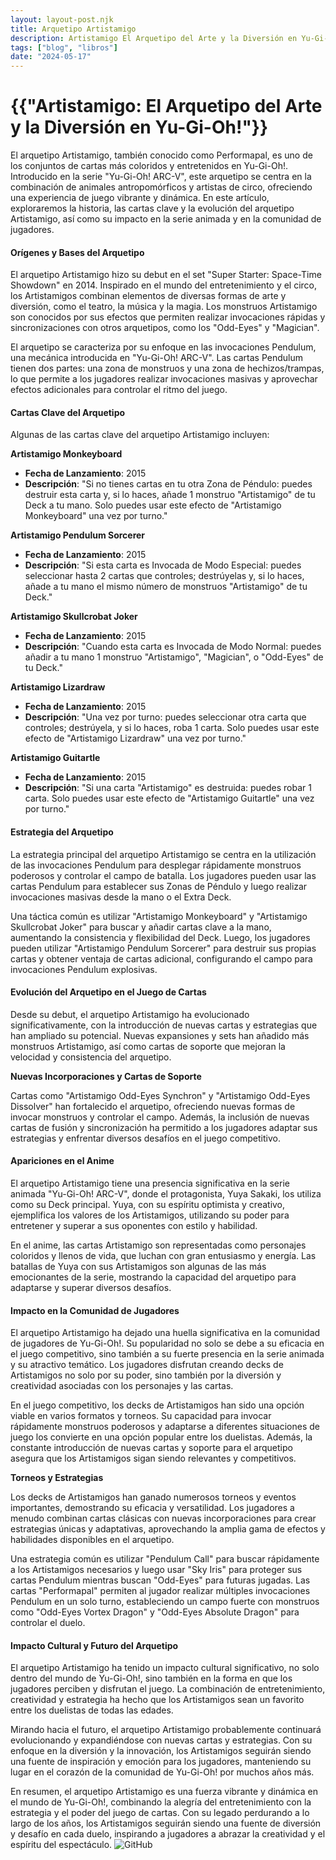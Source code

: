 ```yaml
---
layout: layout-post.njk
title: Arquetipo Artistamigo
description: Artistamigo El Arquetipo del Arte y la Diversión en Yu-Gi-Oh!
tags: ["blog", "libros"]
date: "2024-05-17"
---
```


# {{"Artistamigo: El Arquetipo del Arte y la Diversión en Yu-Gi-Oh!"}}

El arquetipo Artistamigo, también conocido como Performapal, es uno de los conjuntos de cartas más coloridos y entretenidos en Yu-Gi-Oh!. Introducido en la serie "Yu-Gi-Oh! ARC-V", este arquetipo se centra en la combinación de animales antropomórficos y artistas de circo, ofreciendo una experiencia de juego vibrante y dinámica. En este artículo, exploraremos la historia, las cartas clave y la evolución del arquetipo Artistamigo, así como su impacto en la serie animada y en la comunidad de jugadores.

#### Orígenes y Bases del Arquetipo

El arquetipo Artistamigo hizo su debut en el set "Super Starter: Space-Time Showdown" en 2014. Inspirado en el mundo del entretenimiento y el circo, los Artistamigos combinan elementos de diversas formas de arte y diversión, como el teatro, la música y la magia. Los monstruos Artistamigo son conocidos por sus efectos que permiten realizar invocaciones rápidas y sincronizaciones con otros arquetipos, como los "Odd-Eyes" y "Magician".

El arquetipo se caracteriza por su enfoque en las invocaciones Pendulum, una mecánica introducida en "Yu-Gi-Oh! ARC-V". Las cartas Pendulum tienen dos partes: una zona de monstruos y una zona de hechizos/trampas, lo que permite a los jugadores realizar invocaciones masivas y aprovechar efectos adicionales para controlar el ritmo del juego.

#### Cartas Clave del Arquetipo

Algunas de las cartas clave del arquetipo Artistamigo incluyen:

**Artistamigo Monkeyboard**
- **Fecha de Lanzamiento**: 2015
- **Descripción**: "Si no tienes cartas en tu otra Zona de Péndulo: puedes destruir esta carta y, si lo haces, añade 1 monstruo "Artistamigo" de tu Deck a tu mano. Solo puedes usar este efecto de "Artistamigo Monkeyboard" una vez por turno."

**Artistamigo Pendulum Sorcerer**
- **Fecha de Lanzamiento**: 2015
- **Descripción**: "Si esta carta es Invocada de Modo Especial: puedes seleccionar hasta 2 cartas que controles; destrúyelas y, si lo haces, añade a tu mano el mismo número de monstruos "Artistamigo" de tu Deck."

**Artistamigo Skullcrobat Joker**
- **Fecha de Lanzamiento**: 2015
- **Descripción**: "Cuando esta carta es Invocada de Modo Normal: puedes añadir a tu mano 1 monstruo "Artistamigo", "Magician", o "Odd-Eyes" de tu Deck."

**Artistamigo Lizardraw**
- **Fecha de Lanzamiento**: 2015
- **Descripción**: "Una vez por turno: puedes seleccionar otra carta que controles; destrúyela, y si lo haces, roba 1 carta. Solo puedes usar este efecto de "Artistamigo Lizardraw" una vez por turno."

**Artistamigo Guitartle**
- **Fecha de Lanzamiento**: 2015
- **Descripción**: "Si una carta "Artistamigo" es destruida: puedes robar 1 carta. Solo puedes usar este efecto de "Artistamigo Guitartle" una vez por turno."

#### Estrategia del Arquetipo

La estrategia principal del arquetipo Artistamigo se centra en la utilización de las invocaciones Pendulum para desplegar rápidamente monstruos poderosos y controlar el campo de batalla. Los jugadores pueden usar las cartas Pendulum para establecer sus Zonas de Péndulo y luego realizar invocaciones masivas desde la mano o el Extra Deck.

Una táctica común es utilizar "Artistamigo Monkeyboard" y "Artistamigo Skullcrobat Joker" para buscar y añadir cartas clave a la mano, aumentando la consistencia y flexibilidad del Deck. Luego, los jugadores pueden utilizar "Artistamigo Pendulum Sorcerer" para destruir sus propias cartas y obtener ventaja de cartas adicional, configurando el campo para invocaciones Pendulum explosivas.

#### Evolución del Arquetipo en el Juego de Cartas

Desde su debut, el arquetipo Artistamigo ha evolucionado significativamente, con la introducción de nuevas cartas y estrategias que han ampliado su potencial. Nuevas expansiones y sets han añadido más monstruos Artistamigo, así como cartas de soporte que mejoran la velocidad y consistencia del arquetipo.

**Nuevas Incorporaciones y Cartas de Soporte**

Cartas como "Artistamigo Odd-Eyes Synchron" y "Artistamigo Odd-Eyes Dissolver" han fortalecido el arquetipo, ofreciendo nuevas formas de invocar monstruos y controlar el campo. Además, la inclusión de nuevas cartas de fusión y sincronización ha permitido a los jugadores adaptar sus estrategias y enfrentar diversos desafíos en el juego competitivo.

#### Apariciones en el Anime

El arquetipo Artistamigo tiene una presencia significativa en la serie animada "Yu-Gi-Oh! ARC-V", donde el protagonista, Yuya Sakaki, los utiliza como su Deck principal. Yuya, con su espíritu optimista y creativo, ejemplifica los valores de los Artistamigos, utilizando su poder para entretener y superar a sus oponentes con estilo y habilidad.

En el anime, las cartas Artistamigo son representadas como personajes coloridos y llenos de vida, que luchan con gran entusiasmo y energía. Las batallas de Yuya con sus Artistamigos son algunas de las más emocionantes de la serie, mostrando la capacidad del arquetipo para adaptarse y superar diversos desafíos.

#### Impacto en la Comunidad de Jugadores

El arquetipo Artistamigo ha dejado una huella significativa en la comunidad de jugadores de Yu-Gi-Oh!. Su popularidad no solo se debe a su eficacia en el juego competitivo, sino también a su fuerte presencia en la serie animada y su atractivo temático. Los jugadores disfrutan creando decks de Artistamigos no solo por su poder, sino también por la diversión y creatividad asociadas con los personajes y las cartas.

En el juego competitivo, los decks de Artistamigos han sido una opción viable en varios formatos y torneos. Su capacidad para invocar rápidamente monstruos poderosos y adaptarse a diferentes situaciones de juego los convierte en una opción popular entre los duelistas. Además, la constante introducción de nuevas cartas y soporte para el arquetipo asegura que los Artistamigos sigan siendo relevantes y competitivos.

**Torneos y Estrategias**

Los decks de Artistamigos han ganado numerosos torneos y eventos importantes, demostrando su eficacia y versatilidad. Los jugadores a menudo combinan cartas clásicas con nuevas incorporaciones para crear estrategias únicas y adaptativas, aprovechando la amplia gama de efectos y habilidades disponibles en el arquetipo.

Una estrategia común es utilizar "Pendulum Call" para buscar rápidamente a los Artistamigos necesarios y luego usar "Sky Iris" para proteger sus cartas Pendulum mientras buscan "Odd-Eyes" para futuras jugadas. Las cartas "Performapal" permiten al jugador realizar múltiples invocaciones Pendulum en un solo turno, estableciendo un campo fuerte con monstruos como "Odd-Eyes Vortex Dragon" y "Odd-Eyes Absolute Dragon" para controlar el duelo.

#### Impacto Cultural y Futuro del Arquetipo

El arquetipo Artistamigo ha tenido un impacto cultural significativo, no solo dentro del mundo de Yu-Gi-Oh!, sino también en la forma en que los jugadores perciben y disfrutan el juego. La combinación de entretenimiento, creatividad y estrategia ha hecho que los Artistamigos sean un favorito entre los duelistas de todas las edades.

Mirando hacia el futuro, el arquetipo Artistamigo probablemente continuará evolucionando y expandiéndose con nuevas cartas y estrategias. Con su enfoque en la diversión y la innovación, los Artistamigos seguirán siendo una fuente de inspiración y emoción para los jugadores, manteniendo su lugar en el corazón de la comunidad de Yu-Gi-Oh! por muchos años más.

En resumen, el arquetipo Artistamigo es una fuerza vibrante y dinámica en el mundo de Yu-Gi-Oh!, combinando la alegría del entretenimiento con la estrategia y el poder del juego de cartas. Con su legado perdurando a lo largo de los años, los Artistamigos seguirán siendo una fuente de diversión y desafío en cada duelo, inspirando a jugadores a abrazar la creatividad y el espíritu del espectáculo.
![GitHub](/img/yugioh_logo.png)
